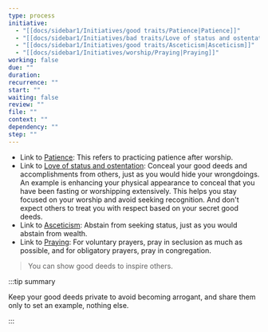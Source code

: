 ```yaml
---
type: process
initiative:
  - "[[docs/sidebar1/Initiatives/good traits/Patience|Patience]]"
  - "[[docs/sidebar1/Initiatives/bad traits/Love of status and ostentation|Love of status and ostentation]]"
  - "[[docs/sidebar1/Initiatives/good traits/Asceticism|Asceticism]]"
  - "[[docs/sidebar1/Initiatives/worship/Praying|Praying]]"
working: false
due: ""
duration: 
recurrence: ""
start: ""
waiting: false
review: ""
file: ""
context: ""
dependency: ""
step: ""
---
```


* Link to [Patience](docs/sidebar1/Initiatives/good%20traits/Patience.md): This refers to practicing patience after worship.
* Link to [Love of status and ostentation](docs/sidebar1/Initiatives/bad%20traits/Love%20of%20status%20and%20ostentation.md): Conceal your good deeds and accomplishments from others, just as you would hide your wrongdoings. An example is enhancing your physical appearance to conceal that you have been fasting or worshipping extensively. This helps you stay focused on your worship and avoid seeking recognition. And don't expect others to treat you with respect based on your secret good deeds.
* Link to [Asceticism](docs/sidebar1/Initiatives/good%20traits/Asceticism.md): Abstain from seeking status, just as you would abstain from wealth.
* Link to [Praying](docs/sidebar1/Initiatives/worship/Praying.md): For voluntary prayers, pray in seclusion as much as possible, and for obligatory prayers, pray in congregation.

> You can show good deeds to inspire others.

:::tip summary

Keep your good deeds private to avoid becoming arrogant, and share them only to set an example, nothing else.

:::
